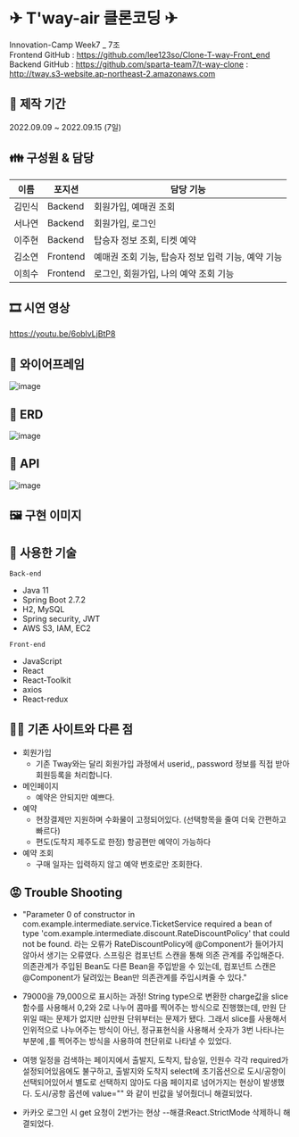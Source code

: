 # ✈ T'way-air 클론코딩 ✈

Innovation-Camp Week7 _ 7조  
Frontend GitHub : https://github.com/lee123so/Clone-T-way-Front_end  
Backend GitHub : https://github.com/sparta-team7/t-way-clone 
 : http://tway.s3-website.ap-northeast-2.amazonaws.com

## 📅 제작 기간
2022.09.09 ~ 2022.09.15 (7일)

## 👪 구성원 & 담당 

|이름|포지션|담당 기능|
|------|---|---|
|김민식|Backend|회원가입, 예매권 조회|
|서나연|Backend|회원가입, 로그인|
|이주현|Backend|탑승자 정보 조회, 티켓 예약 |
|김소연|Frontend|예매권 조회 기능, 탑승자 정보 입력 기능, 예약 기능|
|이희수|Frontend|로그인, 회원가입, 나의 예약 조회 기능|

## 🎞 시연 영상
https://youtu.be/6oblvLjBtP8

## 📗 와이어프레임
![image](https://user-images.githubusercontent.com/110370672/190314437-c1807b23-be87-4ce2-8296-24462a87803b.png)

## 📘 ERD
![image](https://user-images.githubusercontent.com/110370672/190314470-b3ac1092-c2e4-427c-a3cc-46ef8215b00a.png)

## 📙 API
![image](https://user-images.githubusercontent.com/110370672/190383061-d919245e-7f5c-477e-a2a2-d5b350400f18.png)

## 🖼 구현 이미지

## 👷 사용한 기술
`Back-end`
-   Java 11
-   Spring Boot 2.7.2
-   H2, MySQL
-   Spring security, JWT
-   AWS S3, IAM, EC2

`Front-end`

-   JavaScript
-   React
-   React-Toolkit
-   axios
-   React-redux

## 🏳‍🌈 기존 사이트와 다른 점
- 회원가입
    - 기존 Tway와는 달리 회원가입 과정에서 userid,, password 정보를 직접 받아 회원등록을 처리합니다.
- 메인페이지
    - 예약은 안되지만 예쁘다.
- 예약
    - 현장결제만 지원하며 수화물이 고정되어있다. (선택항목을 줄여 더욱 간편하고 빠르다)
    - 편도(도착지 제주도로 한정) 항공편만 예약이 가능하다
- 예약 조회
    - 구매 일자는 입력하지 않고 예약 번호로만 조회한다.

## 😡 Trouble Shooting

- "Parameter 0 of constructor in com.example.intermediate.service.TicketService required a bean of type
'com.example.intermediate.discount.RateDiscountPolicy' that could not be found.
라는 오류가 RateDiscountPolicy에 @Component가 들어가지 않아서 생기는 오류였다. 
스프링은 컴포넌트 스캔을 통해 의존 관계를 주입해준다.
의존관계가 주입된 Bean도 다른 Bean을 주입받을 수 있는데,
컴포넌트 스캔은 @Component가 달려있는 Bean만 의존관계를 주입시켜줄 수 있다."

- 79000을 79,000으로 표시하는 과정!
String type으로 변환한 charge값을 slice 함수를 사용해서 0,2와 2로 나누어 콤마를 찍어주는 방식으로 진행했는데, 만원 단위일 때는 문제가 없지만 십만원 단위부터는 문제가 됐다. 그래서 slice를 사용해서 인위적으로 나누어주는 방식이 아닌, 정규표현식을 사용해서 숫자가 3번 나타나는 부분에 ,를 찍어주는 방식을 사용하여 천단위로 나타낼 수 있었다.

- 여행 일정을 검색하는 페이지에서 출발지, 도착지, 탑승일, 인원수 각각 required가 설정되어있음에도 불구하고, 출발지와 도착지 select에 초기옵션으로 도시/공항이 선택되어있어서 별도로 선택하지 않아도 다음 페이지로 넘어가지는 현상이 발생했다. 도시/공항 옵션에 value="" 와 같이 빈값을 넣어줬더니 해결되었다.

- 카카오 로그인 시 get 요청이 2번가는 현상 --해결:React.StrictMode 삭제하니 해결되었다.
